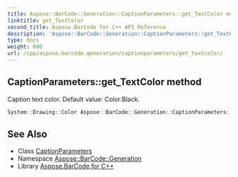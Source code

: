 ```yaml
---
title: Aspose::BarCode::Generation::CaptionParameters::get_TextColor method
linktitle: get_TextColor
second_title: Aspose.BarCode for C++ API Reference
description: 'Aspose::BarCode::Generation::CaptionParameters::get_TextColor method. Caption text color. Default value: Color.Black in C++.'
type: docs
weight: 600
url: /cpp/aspose.barcode.generation/captionparameters/get_textcolor/
---
```

## CaptionParameters::get_TextColor method


Caption text color. Default value: Color.Black.

```cpp
System::Drawing::Color Aspose::BarCode::Generation::CaptionParameters::get_TextColor() const
```

## See Also

* Class [CaptionParameters](../)
* Namespace [Aspose::BarCode::Generation](../../)
* Library [Aspose.BarCode for C++](../../../)
